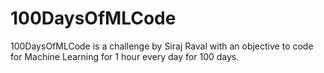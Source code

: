 # 100DaysOfMLCode
100DaysOfMLCode is a challenge by Siraj Raval with an objective to code for Machine Learning for 1 hour every day for 100 days.
